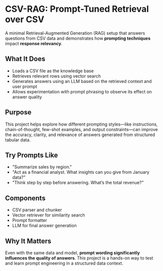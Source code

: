 # CSV-RAG: Prompt-Tuned Retrieval over CSV

A minimal Retrieval-Augmented Generation (RAG) setup that answers questions from CSV data and demonstrates how **prompting techniques** impact **response relevancy**.

## What It Does

* Loads a CSV file as the knowledge base
* Retrieves relevant rows using vector search
* Generates answers using an LLM based on the retrieved context and user prompt
* Allows experimentation with prompt phrasing to observe its effect on answer quality

## Purpose

This project helps explore how different prompting styles—like instructions, chain-of-thought, few-shot examples, and output constraints—can improve the accuracy, clarity, and relevance of answers generated from structured tabular data.

## Try Prompts Like

* "Summarize sales by region."
* "Act as a financial analyst. What insights can you give from January data?"
* "Think step by step before answering. What’s the total revenue?"

## Components

* CSV parser and chunker
* Vector retriever for similarity search
* Prompt formatter
* LLM for final answer generation

## Why It Matters

Even with the same data and model, **prompt wording significantly influences the quality of answers**. This project is a hands-on way to test and learn prompt engineering in a structured data context.

